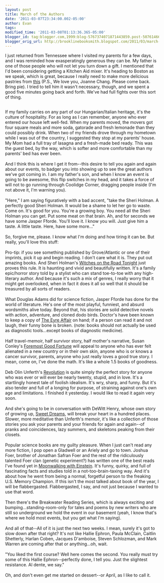 ```yaml
---
layout: post
title: March of the Authors
date: '2011-03-07T23:34:00.002-05:00'
author: Evan
tags: 
modified_time: '2011-03-08T01:13:36.365-05:00'
blogger_id: tag:blogger.com,1999:blog-5767374071871443859.post-5076146602613081132
blogger_orig_url: http://brooklinebooksmith.blogspot.com/2011/03/march-of-authors.html
---
```


I just returned from Tennessee where I visited my parents for a few days, and I was reminded how exasperatingly generous they can be. My father is one of those people who will not let you turn down a gift. I mentioned that I'd been considering getting a Kitchen Aid mixer. It's heading to Boston as we speak, which is great, because I really need to make more delicious pastries from <a href="http://www.brooklinebooksmith-shop.com/book/9780811869447">this</a> (P.S., We love you, Joanne Chang. Please come back. Bring pie). I tried to tell him it wasn't necessary, though, and we spent a good five minutes going back and forth. We've had full fights over this sort of thing.<div><br /></div><div>If my family carries on any part of our Hungarian/Italian heritage, it's the culture of hospitality. For as long as I can remember, anyone who ever entered our house left well-fed. When my parents moved, the movers got four square meals and more soda, gatorade and fresh lemonade than they could possibly drink. When two of my friends drove through my hometown while I was out of the country, I suggested they stop at my parents' house. My Mom had a full tray of lasagna and a fresh-made bed ready. This was the guest bed, by the way, which is softer and more comfortable than my parents' bed has ever been.</div><div><br /></div><div>And I think this is where I get it from--this desire to tell you again and again about our events, to badger you into showing up to see the great authors we've got coming in. I am my father's son, and when I know an event is going to be awesome, this flip switches in my head, and it takes a force of will not to go running through Coolidge Corner, dragging people inside (I'm not above it, I'm warning you).</div><div><br /></div><div>"Here," I am saying figuratively with a bad accent, "take the Sheri Holman. A perfectly good Sheri Holman. It would be a shame to let her go to waste. Come on. It's good for you. You're a growing boy. You need all the Sheri Holman you can get. Put some meat on that brain. Ah, and for seconds we have some Jasper Fforde. You'll love it. I know you will. Just give him a taste. A little taste. Here, have some more..."</div><div><br /></div><div>So, forgive me, please. I know what I'm doing and how tiring it can be. But really, you'll love this stuff:</div><div><br /></div><div>Pro-tip: if you see something published by Grove/Atlantic or one of their imprints, pick it up and begin reading. I don't care what it is. They put out amazing books. And Sheri Holman's <a href="http://www.brooklinebooksmith-shop.com/book/9780802119438">Witches on the Road Tonight</a> just proves this rule. It is haunting and vivid and beautifully written. It's a family epic/horror story told by a stylist who can stand toe-to-toe with any high-literary author. And because it's such a mix of genres, I really worry that it might get overlooked, when in fact it does it all so well that it should be treasured by all sorts of readers.</div><div><br /></div><div>What Douglas Adams did for science fiction, Jasper Fforde has done for the world of literature. He's one of the most playful, funniest, and absurd wordsmiths alive today. Beyond that, his stories are solid detective novels with action, adventure, and cloned dodo birds. Doctor's have been known to keep a copy of <a href="http://www.brooklinebooksmith-shop.com/book/9780142001806">The Eyre Affair</a> on hand; if a person can read it and not laugh, their funny bone is broken. (note: books should not actually be used as diagnostic tools...except books of diagnostic medicine).</div><div><br /></div><div>Half travel-memoir, half survivor story, half mother's narrative, Susan Conley's <a href="http://www.brooklinebooksmith-shop.com/book/9780307594068">Foremost Good Fortune</a> will appeal to anyone who has ever felt alienated in a new country or in their own skin, anyone who is or knows a cancer survivor, parents, anyone who just really loves a good true story. I mean, come on, I've done the math. It's like a whole 1.5 books of goodness.</div><div><br /></div><div>Deb Olin Unferth's <a href="http://www.brooklinebooksmith-shop.com/book/9780805093230">Revolution</a> is quite simply the perfect story for anyone who was ever or will ever be nearly twenty, stupid, and in love. It's a startlingly honest tale of foolish idealism. It's wry, sharp, and funny. But it's also tender and full of a longing for purpose, of straining against one's own age and limitations. I finished it yesterday. I would like to read it again very soon.</div><div><br /></div><div>And she's going to be in conversation with DeWitt Henry, whose own story of growing up, <a href="http://www.brooklinebooksmith-shop.com/book/9780984472727">Sweet Dreams</a>, will break your heart in a hundred places. Slower, more meditative than Unferth's memoir, it's like a collection of those stories you ask your parents and your friends for again and again--of pranks and coincidences, lazy summers, and skeletons peaking from their closets.</div><div><br /></div><div>Popular science books are my guilty pleasure. When I just can't read any more fiction, I pop open a Gladwell or an Ariely and go to town. Joshua Foer, brother of Jonathan Safran Foer and the rest of the ridiculously talented Foer clan (genetic experiment?) has written one of the best reads I've found yet in <a href="http://www.brooklinebooksmith-shop.com/book/9781594202292">Moonwalking with Einstein</a>. It's funny, quirky, and full of fascinating facts and studies told in a not-too-brain-taxing way. And it's about how he went from being a normal, forgetful person to the freaking U.S. Memory Champion. If this isn't the most talked about book of the year, I will be flabbergasted. Flabbergasted, I say, and not just because I wanted to use that word.</div><div><br /></div><div>Then there's the Breakwater Reading Series, which is always exciting and bumping...standing-room-only for tales and poems by new writers who are still so underground we hold the event in our basement (yeah, I know that's where we hold most events, but you get what I'm saying).</div><div><br /></div><div>And all of that--All of it is just the next two weeks. I mean, surely it's got to slow down after that right? It's not like Hallie Ephron, Paula McClain, Caitlin Shetterly, Harlan Coben, Jacques D'amboise, Steven Schlozman, and Mark Warren are coming after that or anything...oh, wait.</div><div><br /></div><div>"You liked the first course? Well here comes the second. You really must try some of this Hallie Ephron--perfectly done, I tell you. Just the slightest resistance. Al dente, we say."</div><div><br /></div><div>Oh, and don't even get me started on dessert--or April, as I like to call it.</div>